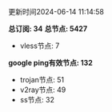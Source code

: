 更新时间2024-06-14 11:14:58

**总订阅: 34**
**总节点: 5427**
- vless节点: 7

**google ping有效节点: 132**
- trojan节点: 51
- v2ray节点: 49
- ss节点: 32
